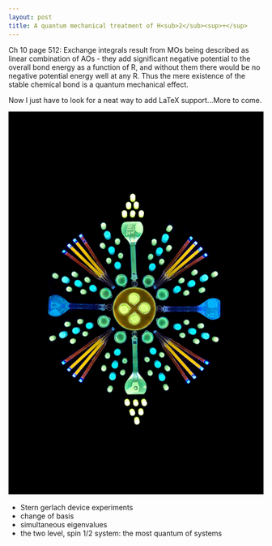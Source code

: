 ```yaml
---
layout: post
title: A quantum mechanical treatment of H<sub>2</sub><sup>+</sup>
---
```


Ch 10 page 512: Exchange integrals result from MOs being described as linear combination of AOs - they add significant negative potential to the overall bond energy as a function of R, and without them there would be no negative potential energy well at any R. Thus the mere existence of the stable chemical bond is a quantum mechanical effect. 

Now I just have to look for a neat way to add LaTeX support...More to come. 

![Quantum Dots, porphyrin](https://raw.githubusercontent.com/anharmonicOvertones/anharmonicOvertones.github.io/master/images/QuantumDots.png)

* Stern gerlach device experiments
* change of basis
* simultaneous eigenvalues
* the two level, spin 1/2 system: the most quantum of systems


